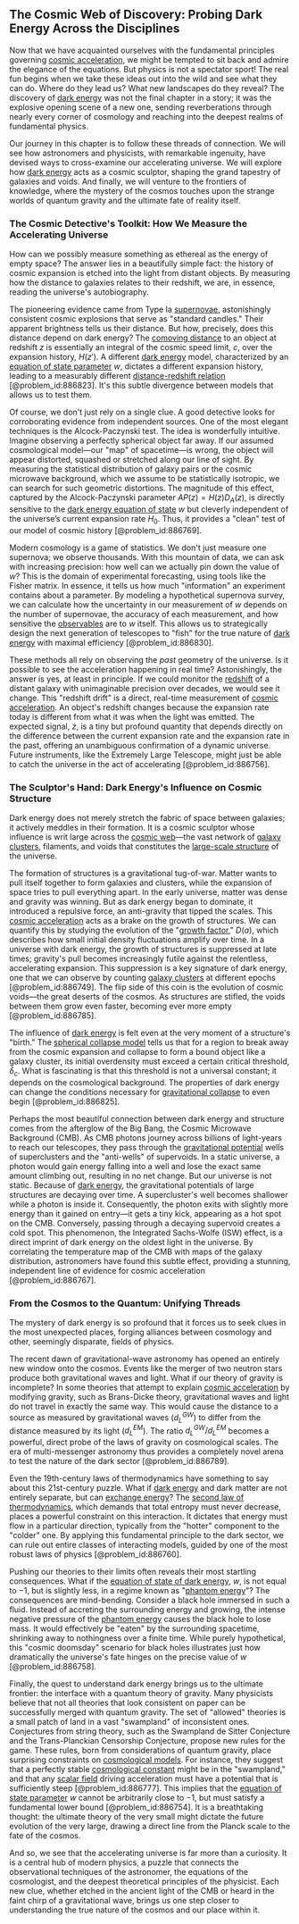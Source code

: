 ## The Cosmic Web of Discovery: Probing Dark Energy Across the Disciplines

Now that we have acquainted ourselves with the fundamental principles governing [cosmic acceleration](@article_id:161299), we might be tempted to sit back and admire the elegance of the equations. But physics is not a spectator sport! The real fun begins when we take these ideas out into the wild and see what they can do. Where do they lead us? What new landscapes do they reveal? The discovery of [dark energy](@article_id:160629) was not the final chapter in a story; it was the explosive opening scene of a new one, sending reverberations through nearly every corner of cosmology and reaching into the deepest realms of fundamental physics.

Our journey in this chapter is to follow these threads of connection. We will see how astronomers and physicists, with remarkable ingenuity, have devised ways to cross-examine our accelerating universe. We will explore how [dark energy](@article_id:160629) acts as a cosmic sculptor, shaping the grand tapestry of galaxies and voids. And finally, we will venture to the frontiers of knowledge, where the mystery of the cosmos touches upon the strange worlds of quantum gravity and the ultimate fate of reality itself.

### The Cosmic Detective's Toolkit: How We Measure the Accelerating Universe

How can we possibly measure something as ethereal as the energy of empty space? The answer lies in a beautifully simple fact: the history of cosmic expansion is etched into the light from distant objects. By measuring how the distance to galaxies relates to their redshift, we are, in essence, reading the universe's autobiography.

The pioneering evidence came from Type Ia [supernovae](@article_id:161279), astonishingly consistent cosmic explosions that serve as "standard candles." Their apparent brightness tells us their distance. But how, precisely, does this distance depend on dark energy? The [comoving distance](@article_id:157565) to an object at redshift $z$ is essentially an integral of the cosmic speed limit, $c$, over the expansion history, $H(z')$. A different [dark energy](@article_id:160629) model, characterized by an [equation of state parameter](@article_id:158639) $w$, dictates a different expansion history, leading to a measurably different [distance-redshift relation](@article_id:159381) [@problem_id:886823]. It's this subtle divergence between models that allows us to test them.

Of course, we don't just rely on a single clue. A good detective looks for corroborating evidence from independent sources. One of the most elegant techniques is the Alcock-Paczynski test. The idea is wonderfully intuitive. Imagine observing a perfectly spherical object far away. If our assumed cosmological model—our "map" of spacetime—is wrong, the object will appear distorted, squashed or stretched along our line of sight. By measuring the statistical distribution of galaxy pairs or the cosmic microwave background, which we assume to be statistically isotropic, we can search for such geometric distortions. The magnitude of this effect, captured by the Alcock-Paczynski parameter $AP(z) = H(z)D_A(z)$, is directly sensitive to the [dark energy equation of state](@article_id:157623) $w$ but cleverly independent of the universe’s current expansion rate $H_0$. Thus, it provides a "clean" test of our model of cosmic history [@problem_id:886769].

Modern cosmology is a game of statistics. We don't just measure one supernova; we observe thousands. With this mountain of data, we can ask with increasing precision: how well can we actually pin down the value of $w$? This is the domain of experimental forecasting, using tools like the Fisher matrix. In essence, it tells us how much "information" an experiment contains about a parameter. By modeling a hypothetical supernova survey, we can calculate how the uncertainty in our measurement of $w$ depends on the number of supernovae, the accuracy of each measurement, and how sensitive the [observables](@article_id:266639) are to $w$ itself. This allows us to strategically design the next generation of telescopes to "fish" for the true nature of [dark energy](@article_id:160629) with maximal efficiency [@problem_id:886830].

These methods all rely on observing the *past* geometry of the universe. Is it possible to see the acceleration happening in real time? Astonishingly, the answer is yes, at least in principle. If we could monitor the [redshift](@article_id:159451) of a distant galaxy with unimaginable precision over decades, we would see it change. This "redshift drift" is a direct, real-time measurement of [cosmic acceleration](@article_id:161299). An object's redshift changes because the expansion rate today is different from what it was when the light was emitted. The expected signal, $\dot{z}$, is a tiny but profound quantity that depends directly on the difference between the current expansion rate and the expansion rate in the past, offering an unambiguous confirmation of a dynamic universe. Future instruments, like the Extremely Large Telescope, might just be able to catch the universe in the act of accelerating [@problem_id:886756].

### The Sculptor's Hand: Dark Energy's Influence on Cosmic Structure

Dark energy does not merely stretch the fabric of space between galaxies; it actively meddles in their formation. It is a cosmic sculptor whose influence is writ large across the [cosmic web](@article_id:161548)—the vast network of [galaxy clusters](@article_id:160425), filaments, and voids that constitutes the [large-scale structure](@article_id:158496) of the universe.

The formation of structures is a gravitational tug-of-war. Matter wants to pull itself together to form galaxies and clusters, while the expansion of space tries to pull everything apart. In the early universe, matter was dense and gravity was winning. But as dark energy began to dominate, it introduced a repulsive force, an anti-gravity that tipped the scales. This [cosmic acceleration](@article_id:161299) acts as a brake on the growth of structures. We can quantify this by studying the evolution of the "[growth factor](@article_id:634078)," $D(a)$, which describes how small initial density fluctuations amplify over time. In a universe with dark energy, the growth of structures is suppressed at late times; gravity's pull becomes increasingly futile against the relentless, accelerating expansion. This suppression is a key signature of dark energy, one that we can observe by counting [galaxy clusters](@article_id:160425) at different epochs [@problem_id:886749]. The flip side of this coin is the evolution of cosmic voids—the great deserts of the cosmos. As structures are stifled, the voids between them grow even faster, becoming ever more empty [@problem_id:886785].

The influence of [dark energy](@article_id:160629) is felt even at the very moment of a structure's "birth." The [spherical collapse model](@article_id:159349) tells us that for a region to break away from the cosmic expansion and collapse to form a bound object like a galaxy cluster, its initial overdensity must exceed a certain critical threshold, $\delta_c$. What is fascinating is that this threshold is not a universal constant; it depends on the cosmological background. The properties of dark energy can change the conditions necessary for [gravitational collapse](@article_id:160781) to even begin [@problem_id:886825].

Perhaps the most beautiful connection between dark energy and structure comes from the afterglow of the Big Bang, the Cosmic Microwave Background (CMB). As CMB photons journey across billions of light-years to reach our telescopes, they pass through the [gravitational potential](@article_id:159884) wells of superclusters and the "anti-wells" of supervoids. In a static universe, a photon would gain energy falling into a well and lose the exact same amount climbing out, resulting in no net change. But our universe is not static. Because of [dark energy](@article_id:160629), the gravitational potentials of large structures are decaying over time. A supercluster's well becomes shallower while a photon is inside it. Consequently, the photon exits with slightly more energy than it gained on entry—it gets a tiny kick, appearing as a hot spot on the CMB. Conversely, passing through a decaying supervoid creates a cold spot. This phenomenon, the Integrated Sachs-Wolfe (ISW) effect, is a direct imprint of dark energy on the oldest light in the universe. By correlating the temperature map of the CMB with maps of the galaxy distribution, astronomers have found this subtle effect, providing a stunning, independent line of evidence for cosmic acceleration [@problem_id:886767].

### From the Cosmos to the Quantum: Unifying Threads

The mystery of dark energy is so profound that it forces us to seek clues in the most unexpected places, forging alliances between cosmology and other, seemingly disparate, fields of physics.

The recent dawn of gravitational-wave astronomy has opened an entirely new window onto the cosmos. Events like the merger of two neutron stars produce both gravitational waves and light. What if our theory of gravity is incomplete? In some theories that attempt to explain [cosmic acceleration](@article_id:161299) by modifying gravity, such as Brans-Dicke theory, gravitational waves and light do not travel in exactly the same way. This would cause the distance to a source as measured by gravitational waves ($d_L^{GW}$) to differ from the distance measured by its light ($d_L^{EM}$). The ratio $d_L^{GW}/d_L^{EM}$ becomes a powerful, direct probe of the laws of gravity on cosmological scales. The era of multi-messenger astronomy thus provides a completely novel arena to test the nature of the dark sector [@problem_id:886789].

Even the 19th-century laws of thermodynamics have something to say about this 21st-century puzzle. What if [dark energy](@article_id:160629) and dark matter are not entirely separate, but can [exchange energy](@article_id:136575)? The [second law of thermodynamics](@article_id:142238), which demands that total entropy must never decrease, places a powerful constraint on this interaction. It dictates that energy must flow in a particular direction, typically from the "hotter" component to the "colder" one. By applying this fundamental principle to the dark sector, we can rule out entire classes of interacting models, guided by one of the most robust laws of physics [@problem_id:886760].

Pushing our theories to their limits often reveals their most startling consequences. What if the [equation of state of dark energy](@article_id:157724), $w$, is not equal to $-1$, but is slightly less, in a regime known as "[phantom energy](@article_id:159635)"? The consequences are mind-bending. Consider a black hole immersed in such a fluid. Instead of accreting the surrounding energy and growing, the intense negative pressure of the [phantom energy](@article_id:159635) causes the black hole to lose mass. It would effectively be "eaten" by the surrounding spacetime, shrinking away to nothingness over a finite time. While purely hypothetical, this "cosmic doomsday" scenario for black holes illustrates just how dramatically the universe's fate hinges on the precise value of $w$ [@problem_id:886758].

Finally, the quest to understand dark energy brings us to the ultimate frontier: the interface with a quantum theory of gravity. Many physicists believe that not all theories that look consistent on paper can be successfully merged with quantum gravity. The set of "allowed" theories is a small patch of land in a vast "swampland" of inconsistent ones. Conjectures from string theory, such as the Swampland de Sitter Conjecture and the Trans-Planckian Censorship Conjecture, propose new rules for the game. These rules, born from considerations of quantum gravity, place surprising constraints on [cosmological models](@article_id:160922). For instance, they suggest that a perfectly stable [cosmological constant](@article_id:158803) might be in the "swampland," and that any [scalar field](@article_id:153816) driving acceleration must have a potential that is sufficiently steep [@problem_id:886777]. This implies that the [equation of state parameter](@article_id:158639) $w$ cannot be arbitrarily close to $-1$, but must satisfy a fundamental lower bound [@problem_id:886754]. It is a breathtaking thought: the ultimate theory of the very small might dictate the future evolution of the very large, drawing a direct line from the Planck scale to the fate of the cosmos.

And so, we see that the accelerating universe is far more than a curiosity. It is a central hub of modern physics, a puzzle that connects the observational techniques of the astronomer, the equations of the cosmologist, and the deepest theoretical principles of the physicist. Each new clue, whether etched in the ancient light of the CMB or heard in the faint chirp of a gravitational wave, brings us one step closer to understanding the true nature of the cosmos and our place within it.